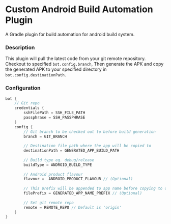 Custom Android Build Automation Plugin
===========================================


A Gradle plugin for build automation for android build system.


### Description

This plugin will pull the latest code from your git remote repository. Checkout to specified ```bot.config.branch```, Then
generate the APK and copy the generated APK to your specified directory in ```bot.config.destinationPath```.

### Configuration

```groovy
bot {
    // Git repo
    credentials {
        sshFilePath = SSH_FILE_PATH
        passphrase = SSH_PASSPHRASE
    }
    config {
        // Git branch to be checked out to before build generation
        branch = GIT_BRANCH
        
        // Destination file path where the app will be copied to             
        destinationPath = GENERATED_APP_BUILD_PATH
        
        // Build type eg. debug/release
        buildType = ANDROID_BUILD_TYPE
        
        // Android product flavour
        flavour =  ANDROID_PRODUCT_FLAVOUR // (Optional)
        
        // This prefix will be appended to app name before copying to destination directory
        filePrefix = GENERATED_APP_NAME_PREFIX // (Optional) 
        
        // Set git remote repo
        remote = REMOTE_REPO // Default is 'origin'
    }
}
```
